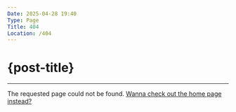 ```yaml
---
Date: 2025-04-28 19:40
Type: Page
Title: 404
Location: /404
---
```


# {post-title}

---

The requested page could not be found. [Wanna check out the home page instead?](/)
